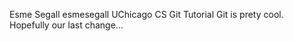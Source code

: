 Esme Segall esmesegall
UChicago CS Git Tutorial
Git is prety cool. 
Hopefully our last change... 
 
 


